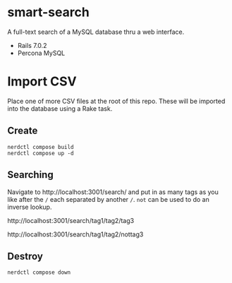 # smart-search

A full-text search of a MySQL database thru a web interface.

* Rails 7.0.2
* Percona MySQL


# Import CSV

Place one of more CSV files at the root of this repo. These will be imported into the database using a Rake task.

## Create

```
nerdctl compose build
nerdctl compose up -d
```

## Searching

Navigate to http://localhost:3001/search/ and put in as many tags as you like after the `/` each separated by another `/`. `not` can be used to do an inverse lookup.

http://localhost:3001/search/tag1/tag2/tag3

http://localhost:3001/search/tag1/tag2/nottag3


## Destroy

`nerdctl compose down`

